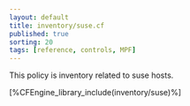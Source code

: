 ```yaml
---
layout: default
title: inventory/suse.cf
published: true
sorting: 20
tags: [reference, controls, MPF]
---
```


This policy is inventory related to suse hosts.

[%CFEngine_library_include(inventory/suse)%]

